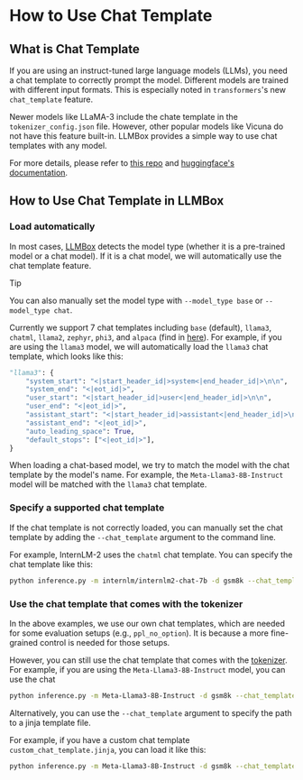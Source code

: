 # How to Use Chat Template

## What is Chat Template

If you are using an instruct-tuned large language models (LLMs), you need a chat template to correctly prompt the model. Different models are trained with different input formats. This is especially noted in `transformers`'s new `chat_template` feature.

Newer models like LLaMA-3 include the chate template in the `tokenizer_config.json` file. However, other popular models like Vicuna do not have this feature built-in. LLMBox provides a simple way to use chat templates with any model.

For more details, please refer to [this repo](https://github.com/chujiezheng/chat_templates) and [huggingface's documentation](https://huggingface.co/docs/transformers/chat_templating).

## How to Use Chat Template in LLMBox

### Load automatically

In most cases, [LLMBox](https://github.com/RUCAIBox/LLMBox) detects the model type (whether it is a pre-trained model or a chat model). If it is a chat model, we will automatically use the chat template feature.

> [!TIP]
> You can also manually set the model type with `--model_type base` or `--model_type chat`.

Currently we support 7 chat templates including `base` (default), `llama3`, `chatml`, `llama2`, `zephyr`, `phi3`, and `alpaca` (find in [here](https://github.com/RUCAIBox/LLMBox/blob/main/utilization/chat_templates.py)). For example, if you are using the `llama3` model, we will automatically load the `llama3` chat template, which looks like this:

```python
"llama3": {
    "system_start": "<|start_header_id|>system<|end_header_id|>\n\n",
    "system_end": "<|eot_id|>",
    "user_start": "<|start_header_id|>user<|end_header_id|>\n\n",
    "user_end": "<|eot_id|>",
    "assistant_start": "<|start_header_id|>assistant<|end_header_id|>\n\n",
    "assistant_end": "<|eot_id|>",
    "auto_leading_space": True,
    "default_stops": ["<|eot_id|>"],
}
```

When loading a chat-based model, we try to match the model with the chat template by the model's name. For example, the `Meta-Llama3-8B-Instruct` model will be matched with the `llama3` chat template.

### Specify a supported chat template

If the chat template is not correctly loaded, you can manually set the chat template by adding the `--chat_template` argument to the command line.

For example, InternLM-2 uses the `chatml` chat template. You can specify the chat template like this:

```bash
python inference.py -m internlm/internlm2-chat-7b -d gsm8k --chat_template chatml
```

### Use the chat template that comes with the tokenizer

In the above examples, we use our own chat templates, which are needed for some evaluation setups (e.g., `ppl_no_option`). It is because a more fine-grained control is needed for those setups.

However, you can still use the chat template that comes with the [tokenizer](https://github.com/RUCAIBox/LLMBox/blob/main/docs/utilization/how-to-use-chat-template.md). For example, if you are using the `Meta-Llama3-8B-Instruct` model, you can use the chat

```bash
python inference.py -m Meta-Llama3-8B-Instruct -d gsm8k --chat_template tokenizer
```

Alternatively, you can use the `--chat_template` argument to specify the path to a jinja template file.

For example, if you have a custom chat template `custom_chat_template.jinja`, you can load it like this:

```bash
python inference.py -m Meta-Llama3-8B-Instruct -d gsm8k --chat_template path/to/custom_chat_template.jinja
```
